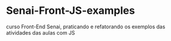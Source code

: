 # Senai-Front-JS-examples
<p>
  curso Front-End Senai, praticando e refatorando os exemplos das atividades das aulas com JS
</p>
